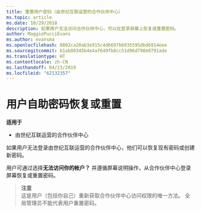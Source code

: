 ```yaml
---
title: 重置用户密码（由世纪互联运营的合作伙伴中心）
ms.topic: article
ms.date: 10/29/2018
description: 如果用户无法访问合作伙伴中心，可以在登录屏幕上恢复或重置密码。
author: MaggiePucciEvans
ms.author: evansma
ms.openlocfilehash: 8802ca20ab3e915c4d6697bb935595dbd6914eee
ms.sourcegitcommit: b1ab80345b4e4af649fb8cc51d96d798e0791ade
ms.translationtype: HT
ms.contentlocale: zh-CN
ms.lasthandoff: 04/23/2019
ms.locfileid: "62132357"
---
```

# <a name="user-self-service-password-recover-or-reset"></a>用户自助密码恢复或重置

**适用于**

-   由世纪互联运营的合作伙伴中心


如果用户无法登录由世纪互联运营的合作伙伴中心，他们可以恢复现有密码或创建新密码。 

用户可通过选择**无法访问你的帐户？** 并遵循屏幕说明操作，从合作伙伴中心登录屏幕恢复或重置密码。 

>**注意**<br>这是用户（包括你自己）重新获取合作伙伴中心访问权限的唯一方法。 全局管理员不能代表用户重置密码。



 




